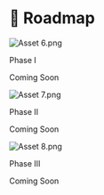 # 🚀 Roadmap

![Asset 6.png](https://static.wixstatic.com/media/a1e158\_319622ad06ea4ba9927461e222a945b6\~mv2.png/v1/fill/w\_231,h\_240,al\_c,q\_85,usm\_0.66\_1.00\_0.01,enc\_auto/Asset%206.png)

Phase I

&#x20;

Coming Soon

![Asset 7.png](https://static.wixstatic.com/media/a1e158\_ba04e4cc9e7345e7bcaf56ec4e08b13d\~mv2.png/v1/crop/x\_0,y\_8,w\_312,h\_312/fill/w\_240,h\_240,al\_c,q\_85,usm\_0.66\_1.00\_0.01,enc\_auto/Asset%207.png)

Phase II

Coming Soon

![Asset 8.png](https://static.wixstatic.com/media/a1e158\_0c91f433002d40db90d3b631e64dd0ba\~mv2.png/v1/fill/w\_231,h\_260,al\_c,q\_85,usm\_0.66\_1.00\_0.01,enc\_auto/Asset%208.png)

Phase III

Coming Soon
